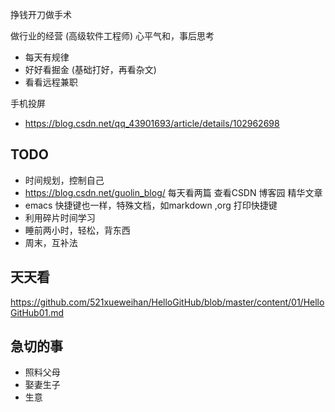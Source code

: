 挣钱开刀做手术

做行业的经营 (高级软件工程师)
心平气和，事后思考
- 每天有规律
- 好好看掘金 (基础打好，再看杂文)
- 看看远程兼职


手机投屏
- https://blog.csdn.net/qq_43901693/article/details/102962698
## TODO
- 时间规划，控制自己
- https://blog.csdn.net/guolin_blog/  每天看两篇  查看CSDN 博客园 精华文章
- emacs 快捷键也一样，特殊文档，如markdown ,org 打印快捷键
- 利用碎片时间学习
- 睡前两小时，轻松，背东西
- 周末，互补法

## 天天看 
https://github.com/521xueweihan/HelloGitHub/blob/master/content/01/HelloGitHub01.md

## 急切的事
- 照料父母
- 娶妻生子
- 生意
